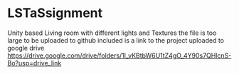 # LSTaSsignment
Unity based Living room with different lights and Textures
the file is too large to be uploaded to github 
included is a link to the project uploaded to google drive
https://drive.google.com/drive/folders/1l_vKBtbW6U1tZ4gO_4Y90s7QHlcnS-Bo?usp=drive_link

